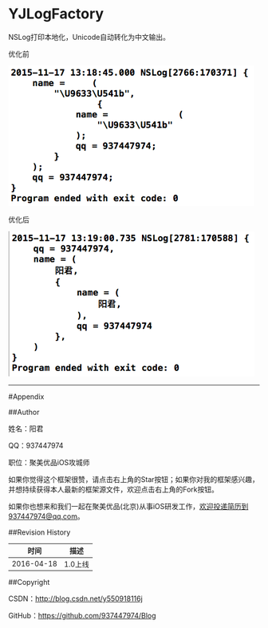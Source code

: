 # YJLogFactory

NSLog打印本地化，Unicode自动转化为中文输出。

优化前

![](https://raw.githubusercontent.com/937447974/Blog/master/Resources/2015111701.png)

优化后

![](https://raw.githubusercontent.com/937447974/Blog/master/Resources/2015111702.png)

----------

#<a id="Appendix">Appendix

##Author

姓名：阳君

QQ：937447974

职位：聚美优品iOS攻城师

如果你觉得这个框架很赞，请点击右上角的Star按钮；如果你对我的框架感兴趣，并想持续获得本人最新的框架源文件，欢迎点击右上角的Fork按钮。

如果你也想来和我们一起在聚美优品(北京)从事iOS研发工作，欢迎投递简历到937447974@qq.com。

##Revision History

| 时间 | 描述 |
| ---- | ---- |
| 2016-04-18 | 1.0上线 |

##Copyright

CSDN：http://blog.csdn.net/y550918116j

GitHub：https://github.com/937447974/Blog
